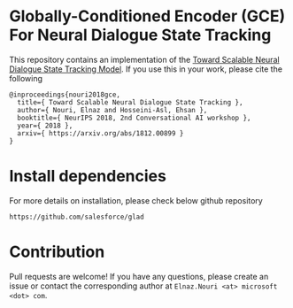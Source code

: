 # Globally-Conditioned Encoder (GCE) For Neural Dialogue State Tracking

This repository contains an implementation of the [Toward Scalable Neural Dialogue State Tracking Model](https://arxiv.org/abs/1812.00899).
If you use this in your work, please cite the following


```
@inproceedings{nouri2018gce,
  title={ Toward Scalable Neural Dialogue State Tracking },
  author={ Nouri, Elnaz and Hosseini-Asl, Ehsan },
  booktitle={ NeurIPS 2018, 2nd Conversational AI workshop },
  year={ 2018 },
  arxiv={ https://arxiv.org/abs/1812.00899 }
}
```


# Install dependencies

For more details on installation, please check below github repository
```
https://github.com/salesforce/glad
```



# Contribution

Pull requests are welcome!
If you have any questions, please create an issue or contact the corresponding author at `Elnaz.Nouri <at> microsoft <dot> com`.

